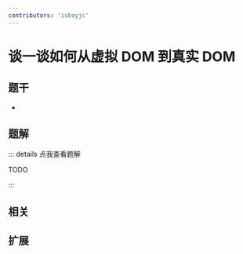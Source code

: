 ```yaml
---
contributors: 'isboyjc'
---
```


# 谈一谈如何从虚拟 DOM 到真实 DOM


## 题干

- 



## 题解

::: details 点我查看题解

  TODO

:::



## 相关



## 扩展
